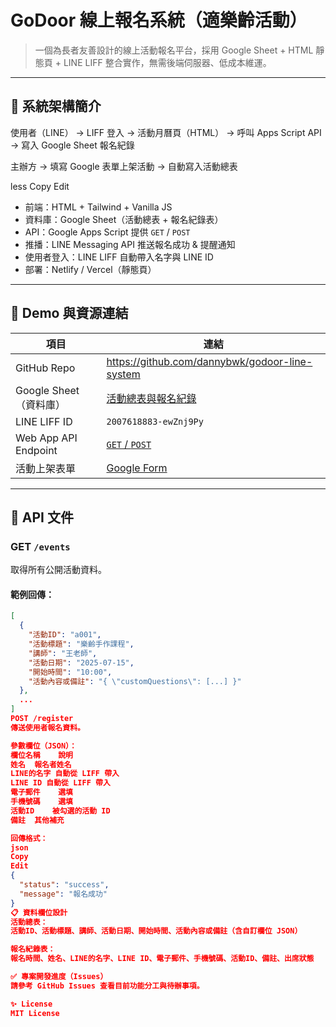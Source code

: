   # GoDoor 線上報名系統（適樂齡活動）

> 一個為長者友善設計的線上活動報名平台，採用 Google Sheet + HTML 靜態頁 + LINE LIFF 整合實作，無需後端伺服器、低成本維運。

---

## 🧩 系統架構簡介

使用者（LINE） → LIFF 登入 → 活動月曆頁（HTML） → 呼叫 Apps Script API → 寫入 Google Sheet 報名紀錄

主辦方 → 填寫 Google 表單上架活動 → 自動寫入活動總表

less
Copy
Edit

- 前端：HTML + Tailwind + Vanilla JS
- 資料庫：Google Sheet（活動總表 + 報名紀錄表）
- API：Google Apps Script 提供 `GET` / `POST`
- 推播：LINE Messaging API 推送報名成功 & 提醒通知
- 使用者登入：LINE LIFF 自動帶入名字與 LINE ID
- 部署：Netlify / Vercel（靜態頁）

---

## 🔗 Demo 與資源連結

| 項目 | 連結 |
|------|------|
| GitHub Repo | https://github.com/dannybwk/godoor-line-system |
| Google Sheet（資料庫） | [活動總表與報名紀錄](https://docs.google.com/spreadsheets/d/13IwMmUYPOCrQOpF7yBnjtM0whoMOxfQb2wpQkoPGYnY/edit) |
| LINE LIFF ID | `2007618883-ewZnj9Py` |
| Web App API Endpoint | [`GET` / `POST`](https://script.google.com/macros/s/AKfycbwzd92TWf8P7jh--pkeeTc7SorLsHppVOpwisTZTShCmQ3slVtTamZquHldG4VH0Y-LVA/exec) |
| 活動上架表單 | [Google Form](https://docs.google.com/forms/d/1BShSREDikHSSkNNcaPjd-FDXAAaea6W5K8ghJJPxvhk/edit) |

---

## 📌 API 文件

### GET `/events`
取得所有公開活動資料。

#### 範例回傳：
```json
[
  {
    "活動ID": "a001",
    "活動標題": "樂齡手作課程",
    "講師": "王老師",
    "活動日期": "2025-07-15",
    "開始時間": "10:00",
    "活動內容或備註": "{ \"customQuestions\": [...] }"
  },
  ...
]
POST /register
傳送使用者報名資料。

參數欄位（JSON）：
欄位名稱	說明
姓名	報名者姓名
LINE的名字	自動從 LIFF 帶入
LINE ID	自動從 LIFF 帶入
電子郵件	選填
手機號碼	選填
活動ID	被勾選的活動 ID
備註	其他補充

回傳格式：
json
Copy
Edit
{
  "status": "success",
  "message": "報名成功"
}
📋 資料欄位設計
活動總表：
活動ID、活動標題、講師、活動日期、開始時間、活動內容或備註（含自訂欄位 JSON）

報名紀錄表：
報名時間、姓名、LINE的名字、LINE ID、電子郵件、手機號碼、活動ID、備註、出席狀態

✅ 專案開發進度（Issues）
請參考 GitHub Issues 查看目前功能分工與待辦事項。

✨ License
MIT License
